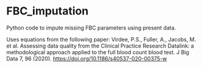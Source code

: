 # FBC_imputation
Python code to impute missing FBC parameters using present data.

Uses equations from the following paper:
Virdee, P.S., Fuller, A., Jacobs, M. et al. Assessing data quality from the Clinical Practice Research Datalink: a methodological approach applied to the full blood count blood test. J Big Data 7, 96 (2020). https://doi.org/10.1186/s40537-020-00375-w
